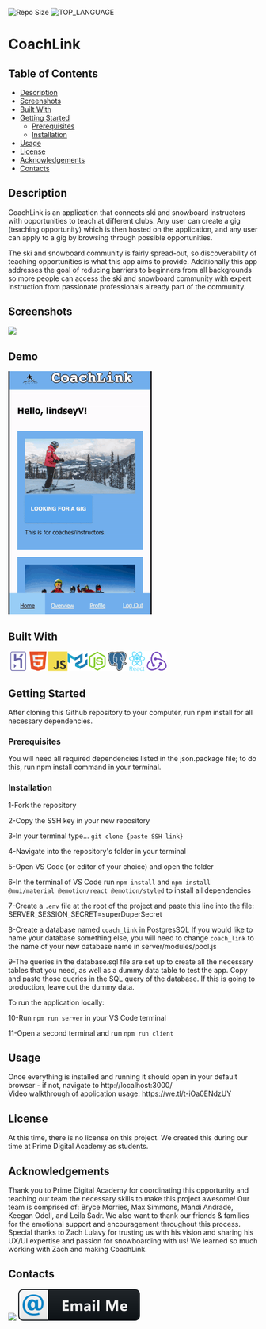 ![Repo Size](https://img.shields.io/github/languages/code-size/johnturner4004/readme-generator.svg?style=for-the-badge) ![TOP_LANGUAGE](https://img.shields.io/github/languages/top/johnturner4004/readme-generator.svg?style=for-the-badge)
 
# CoachLink

## Table of Contents

- [Description](#description)
- [Screenshots](#screenshots)
- [Built With](#built-with)
- [Getting Started](#getting-started)
  - [Prerequisites](#prerequisites)
  - [Installation](#installation)
- [Usage](#usage)
- [License](#license)
- [Acknowledgements](#acknowledgements)
- [Contacts](#contacts)

## Description

CoachLink is an application that connects ski and snowboard instructors with opportunities to teach at different clubs. Any user can create a gig (teaching opportunity) which is then hosted on the application, and any user can apply to a gig by browsing through possible opportunities. 

The ski and snowboard community is fairly spread-out, so discoverability of teaching opportunities is what this app aims to provide. Additionally this app addresses the goal of reducing barriers to beginners from all backgrounds so more people can access the ski and snowboard community with expert instruction from passionate professionals already part of the community. 

## Screenshots

<img src="./public/images/logo.png" />

## Demo

![Alt Text](CoachLink.gif)

## Built With

<a href="https://www.heroku.com/"><img src="https://raw.githubusercontent.com/devicons/devicon/master/icons/heroku/heroku-original.svg" height="40px" width="40px" /></a><a href="https://developer.mozilla.org/en-US/docs/Web/HTML"><img src="https://raw.githubusercontent.com/devicons/devicon/master/icons/html5/html5-original.svg" height="40px" width="40px" /></a><a href="https://developer.mozilla.org/en-US/docs/Web/JavaScript"><img src="https://raw.githubusercontent.com/devicons/devicon/master/icons/javascript/javascript-original.svg" height="40px" width="40px" /></a><a href="https://material-ui.com/"><img src="https://raw.githubusercontent.com/devicons/devicon/master/icons/materialui/materialui-original.svg" height="40px" width="40px" /></a><a href="https://nodejs.org/en/"><img src="https://raw.githubusercontent.com/devicons/devicon/master/icons/nodejs/nodejs-original.svg" height="40px" width="40px" /></a><a href="https://www.postgresql.org/"><img src="https://raw.githubusercontent.com/devicons/devicon/master/icons/postgresql/postgresql-original.svg" height="40px" width="40px" /></a><a href="https://reactjs.org/"><img src="https://raw.githubusercontent.com/devicons/devicon/master/icons/react/react-original-wordmark.svg" height="40px" width="40px" /></a><a href="https://redux.js.org/"><img src="https://raw.githubusercontent.com/devicons/devicon/master/icons/redux/redux-original.svg" height="40px" width="40px" /></a>

## Getting Started

After cloning this Github repository to your computer, run npm install for all necessary dependencies. 

### Prerequisites

You will need all required dependencies listed in the json.package file; to do this, run npm install command in your terminal. 

### Installation
1-Fork the repository

2-Copy the SSH key in your new repository

3-In your terminal type... `git clone {paste SSH link}`

4-Navigate into the repository's folder in your terminal

5-Open VS Code (or editor of your choice) and open the folder

6-In the terminal of VS Code run  `npm install`  and `npm install @mui/material @emotion/react @emotion/styled` to install all dependencies

7-Create a `.env` file at the root of the project and paste this line into the file:
SERVER_SESSION_SECRET=superDuperSecret

8-Create a database named `coach_link` in PostgresSQL If you would like to name your database something else, you will need to change `coach_link` to the name of your new database name in server/modules/pool.js

9-The queries in the database.sql file are set up to create all the necessary tables that you need, as well as a dummy data table to test the app. Copy and paste those queries in the SQL query of the database. If this is going to production, leave out the dummy data.

To run the application locally:

10-Run `npm run server` in your VS Code terminal

11-Open a second terminal and run `npm run client`

## Usage
Once everything is installed and running it should open in your default browser - if not, navigate to http://localhost:3000/
<br>
Video walkthrough of application usage: https://we.tl/t-iOa0ENdzUY

## License

At this time, there is no license on this project. We created this during our time at Prime Digital Academy as students.

## Acknowledgements

Thank you to Prime Digital Academy for coordinating this opportunity and teaching our team the necessary skills to make this project awesome! Our team is comprised of: Bryce Morries, Max Simmons, Mandi Andrade, Keegan Odell, and Leila Sadr. We also want to thank our friends & families for the emotional support and encouragement throughout this process. Special thanks to Zach Lulavy for trusting us with his vision and sharing his UX/UI expertise and passion for snowboarding with us! We learned so much working with Zach and making CoachLink. 

## Contacts

<a href="https://www.linkedin.com/in/leilasadr/"><img src="https://img.shields.io/badge/LinkedIn-0077B5?style=for-the-badge&logo=linkedin&logoColor=white" /></a>  <a href="mailto:leilasadr54@gmail.com"><img src=https://raw.githubusercontent.com/johnturner4004/readme-generator/master/src/components/assets/images/email_me_button_icon_151852.svg /></a>
